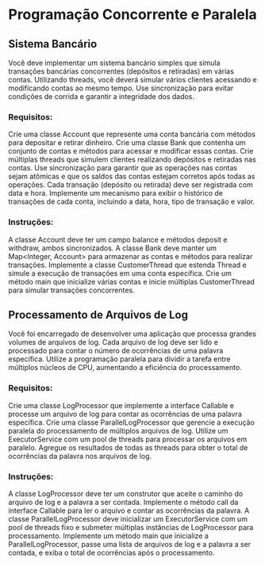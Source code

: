 # Programação Concorrente e Paralela

## Sistema Bancário
Você deve implementar um sistema bancário simples que simula transações bancárias concorrentes (depósitos e retiradas) em várias contas. Utilizando threads, você deverá simular vários clientes acessando e modificando contas ao mesmo tempo. Use sincronização para evitar condições de corrida e garantir a integridade dos dados.

### Requisitos:
Crie uma classe Account que represente uma conta bancária com métodos para depositar e retirar dinheiro.
Crie uma classe Bank que contenha um conjunto de contas e métodos para acessar e modificar essas contas.
Crie múltiplas threads que simulem clientes realizando depósitos e retiradas nas contas.
Use sincronização para garantir que as operações nas contas sejam atômicas e que os saldos das contas estejam corretos após todas as operações.
Cada transação (depósito ou retirada) deve ser registrada com data e hora.
Implemente um mecanismo para exibir o histórico de transações de cada conta, incluindo a data, hora, tipo de transação e valor.

### Instruções:
A classe Account deve ter um campo balance e métodos deposit e withdraw, ambos sincronizados.
A classe Bank deve manter um Map<Integer, Account> para armazenar as contas e métodos para realizar transações.
Implemente a classe CustomerThread que estenda Thread e simule a execução de transações em uma conta específica.
Crie um método main que inicialize várias contas e inicie múltiplas CustomerThread para simular transações concorrentes.


## Processamento de Arquivos de Log
Você foi encarregado de desenvolver uma aplicação que processa grandes volumes de arquivos de log. Cada arquivo de log deve ser lido e processado para contar o número de ocorrências de uma palavra específica. Utilize a programação paralela para dividir a tarefa entre múltiplos núcleos de CPU, aumentando a eficiência do processamento.

### Requisitos:
Crie uma classe LogProcessor que implemente a interface Callable<Integer> e processe um arquivo de log para contar as ocorrências de uma palavra específica.
Crie uma classe ParallelLogProcessor que gerencie a execução paralela do processamento de múltiplos arquivos de log.
Utilize um ExecutorService com um pool de threads para processar os arquivos em paralelo.
Agregue os resultados de todas as threads para obter o total de ocorrências da palavra nos arquivos de log.

### Instruções:
A classe LogProcessor deve ter um construtor que aceite o caminho do arquivo de log e a palavra a ser contada.
Implemente o método call da interface Callable<Integer> para ler o arquivo e contar as ocorrências da palavra.
A classe ParallelLogProcessor deve inicializar um ExecutorService com um pool de threads fixo e submeter múltiplas instâncias de LogProcessor para processamento.
Implemente um método main que inicialize a ParallelLogProcessor, passe uma lista de arquivos de log e a palavra a ser contada, e exiba o total de ocorrências após o processamento.

 
